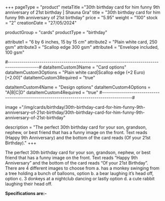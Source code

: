 +++
pageType = "product"
metaTitle ="30th birthday card for him funny 9th anniversary of 21st birthday | Shauna Gra"
title = "30th birthday card for him funny 9th anniversary of 21st birthday"
price = "5.95"
weight = "100"
stock = "2"
creationDate = "27/05/2024"

productGroup = "cards"
productType = "birthday"

attribute1 = "6 by 6 inches, 15 by 15 cm" 
attribute2 = "Plain white card, 250 gsm"
attribute3 = "Scallop edge 300 gsm"
attribute4 = "Envelope included, 100 gsm"

#---------------------------------------------------------------------------------------------#
dataItemCustom3Name = "Card options"
dataItemCustom3Options = "Plain white card|Scallop edge (+2 Euro)[+2.00]"
dataItemCustom3Required = "true"

dataItemCustom4Name = "Design options"
dataItemCustom4Options = "A|B|C|D"
dataItemCustom4Required = "true"
#---------------------------------------------------------------------------------------------#

image ="/img/cards/birthday/30th-birthday-card-for-him-funny-9th-anniversary-of-21st-birthday/30th-birthday-card-for-him-funny-9th-anniversary-of-21st-birthday"

description = "The perfect 30th birthday card for your son, grandson, nephew, or best friend that has a funny image on the front. Text reads (Happy 9th Anniversary) and the bottom of the card reads (Of your 21st Birthday)."
+++

The perfect 30th birthday card for your son, grandson, nephew, or best friend that has a funny image on the front. Text reads “Happy 9th Anniversary” and the bottom of the card reads “Of your 21st Birthday”. There are 4 different images to choose from a. has a monkey swinging from a tree holding a bunch of balloons, option b. a bear laughing it’s head off, option c. 3 donkeys at a nightclub dancing or lastly option d. a cute rabbit laughing their head off.

**Specifications are:-**
